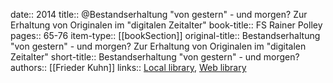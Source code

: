 date:: 2014
title:: @Bestandserhaltung "von gestern" - und morgen? Zur Erhaltung von Originalen im "digitalen Zeitalter"
book-title:: FS Rainer Polley
pages:: 65-76
item-type:: [[bookSection]]
original-title:: Bestandserhaltung "von gestern" - und morgen? Zur Erhaltung von Originalen im "digitalen Zeitalter"
short-title:: Bestandserhaltung "von gestern" - und morgen?
authors:: [[Frieder Kuhn]]
links:: [Local library](zotero://select/groups/2386895/items/EKQFGYN3), [Web library](https://www.zotero.org/groups/2386895/items/EKQFGYN3)
